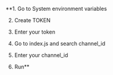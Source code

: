 **1. Go to System environment variables

2. Create TOKEN 

3. Enter your token 

4. Go to index.js and search channel_id

5. Enter your channel_id

6. Run**
